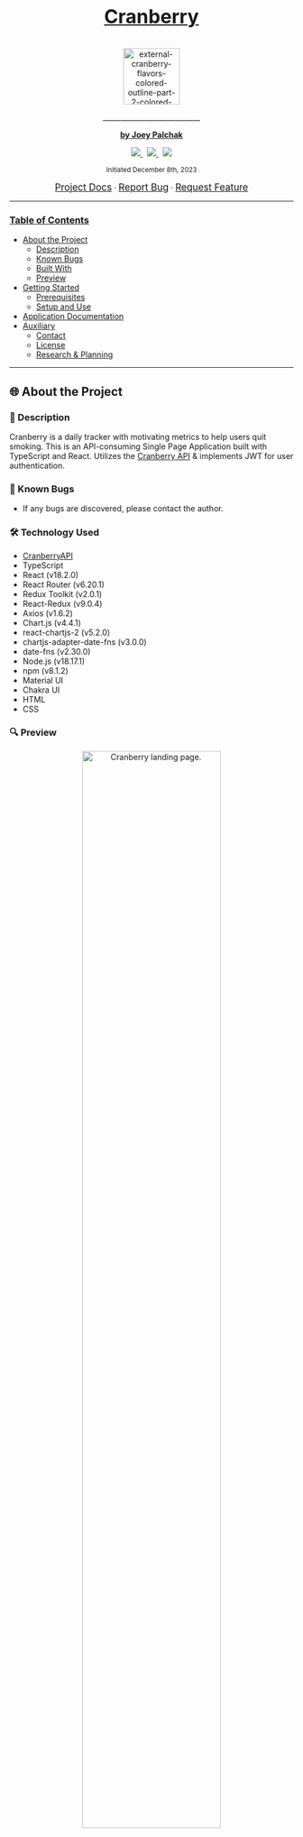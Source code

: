 <br>
<h1 align="center">
  <u><big><b>Cranberry</b></big></u>
</h1>
<p align="center">
    <!-- Project Avatar/Logo -->
    <br/>
    <a href="https://github.com/jfpalchak/cranberry">
        <img width="100" height="100" src="https://img.icons8.com/external-colored-outline-lafs/100/external-cranberry-flavors-colored-outline-part-2-colored-outline-lafs.png" alt="external-cranberry-flavors-colored-outline-part-2-colored-outline-lafs"/>
    </a>
    <p align="center">
      ___________________________
    </p>
    <!-- GitHub Link -->
    <p align="center">
        <a href="https://github.com/jfpalchak">
            <strong>by Joey Palchak</strong>
        </a>
    </p>
    <!-- Project Shields -->
    <p align="center">
        <!-- <a href="https://github.com/jfpalchak/cranberry/graphs/contributors">
            <img src="https://img.shields.io/github/contributors/jfpalchak/cranberry.svg?style=plastic">
        </a>
        &nbsp; -->
        <a href="https://github.com/jfpalchak/cranberry/stargazers">
            <img src="https://img.shields.io/github/stars/jfpalchak/cranberry.svg?color=yellow&style=plastic">
        </a>
        &nbsp;
        <a href="https://github.com/jfpalchak/cranberry/issues">
            <img src="https://img.shields.io/github/issues/jfpalchak/cranberry?style=plastic">
        </a>
        &nbsp;
        <a href="https://github.com/jfpalchak/cranberry/blob/main/LICENSE.txt">
            <img src="https://img.shields.io/github/license/jfpalchak/cranberry?color=orange&style=plastic">
        </a>
        <!-- &nbsp;
        <a href="">
            <img src="https://img.shields.io/badge/">
        </a> -->
    </p>    
</p>

<p align="center">
  <small>Initiated December 8th, 2023</small>
</p>

<!-- Project Links -->
<p align="center">
    <a href="https://github.com/jfpalchak/cranberry.git"><big>Project Docs</big></a> ·
    <a href="https://github.com/jfpalchak/cranberry/issues"><big>Report Bug</big></a> ·
    <a href="https://github.com/jfpalchak/cranberry/issues"><big>Request Feature</big></a>
</p>

------------------------------
### <u>Table of Contents</u>
* <a href="#-about-the-project">About the Project</a>
    * <a href="#-description">Description</a>
    * <a href="#-known-bugs">Known Bugs</a>
    * <a href="#-technology-used">Built With</a>
    * <a href="#-preview">Preview</a>
* <a href="#-getting-started">Getting Started</a>
    * <a href="#-prerequisites">Prerequisites</a>
    * <a href="#-setup-and-use">Setup and Use</a>
* <a href="#-app-documentation">Application Documentation</a>
* <a href="#-contributors">Auxiliary</a>
    * <a href="#-contact-and-support">Contact</a>
    * <a href="#-license">License</a>
    * <a href="#-research--planning-log">Research & Planning</a>
    
------------------------------

## 🌐 About the Project

### 📖 Description

Cranberry is a daily tracker with motivating metrics to help users quit smoking. This is an API-consuming Single Page Application built with TypeScript and React. Utilizes the [Cranberry API](https://github.com/jfpalchak/CranberryAPI.git) & implements JWT for user authentication.



### 🦠 Known Bugs

* If any bugs are discovered, please contact the author.

### 🛠 Technology Used

* [CranberryAPI](https://github.com/jfpalchak/CranberryAPI.git)
* TypeScript
* React (v18.2.0)
* React Router (v6.20.1)
* Redux Toolkit (v2.0.1)
* React-Redux (v9.0.4)
* Axios (v1.6.2)
* Chart.js (v4.4.1)
* react-chartjs-2 (v5.2.0)
* chartjs-adapter-date-fns (v3.0.0)
* date-fns (v2.30.0)
* Node.js (v18.17.1)
* npm (v8.1.2)
* Material UI
* Chakra UI
* HTML
* CSS

### 🔍 Preview

<p align="center">
    <img width="70%" src="https://github.com/jfpalchak/cranberry/blob/assets_branch/assets/landing.png" alt="Cranberry landing page." />
</p>

<img width="48%" align="left" src="https://github.com/jfpalchak/cranberry/blob/assets_branch/assets/register1.png" alt="Registration page, step one." />
<img width="48%" align="right" src="https://github.com/jfpalchak/cranberry/blob/assets_branch/assets/register2.png" alt="Registration page, step two." />

<br/>

<img width="48%" align="left" src="https://github.com/jfpalchak/cranberry/blob/assets_branch/assets/profilev1.png" alt="Dashboard profile." />
<img width="50%" align="right" src="https://github.com/jfpalchak/cranberry/blob/assets_branch/assets/profilev2.png" alt="Dashboard profile, responsive." />

<br/>

<p align="center">
    <img width="70%"src="https://github.com/jfpalchak/cranberry/blob/assets_branch/assets/healthv2.png" alt="Health progress, responsive." />
</p>

<br/>

<img width="48%" align="left" src="https://github.com/jfpalchak/cranberry/blob/assets_branch/assets/journals3.png" alt="Dashboard journals, responsive." />
<img width="48%" align="right" src="https://github.com/jfpalchak/cranberry/blob/assets_branch/assets/journals2.png" alt="Dashboard journals create, responsive." />

<br/>

<img width="48%" align="left" src="https://github.com/jfpalchak/cranberry/blob/assets_branch/assets/timeline1.png" alt="Dashboard timeline, empty." />
<img width="48%" align="right" src="https://github.com/jfpalchak/cranberry/blob/assets_branch/assets/timeline2.png" alt="Dashboard timeline, results." />

### Component Diagrams

<img src="https://github.com/jfpalchak/cranberry/blob/assets_branch/assets/Profile-Dashboard.jpg" alt="Dashboard profile component diagram." />

> Initial component diagram for the user profile dashboard components.

<img src="https://github.com/jfpalchak/cranberry/blob/assets_branch/assets/Health-Dashboard.jpg" alt="Dashboard health component diagram." />

> Initial component diagram for the user health progress/milestones dashboard components.

<img src="https://github.com/jfpalchak/cranberry/blob/assets_branch/assets/Journals-Dashboard.jpg" alt="Dashboard journal component diagram." />

> Initial component diagram for the user journals dashboard components.

<img src="https://github.com/jfpalchak/cranberry/blob/assets_branch/assets/Timeline-Dashboard.jpg" alt="Dashboard timeline component diagram." />

> Initial component diagram for the user timeline/analytics dashboard components.

------------------------------

## 🏁 Getting Started

### 📋 Prerequisites

#### 🛰️ Install Cranberry API

This application relies on the CranberryAPI for all user data and authentication. In order to properly run this web app, you'll need to install its API.

You can find the repository containing the necessary files and documentation, with instructions for setup and installation, here:

* [CranberryAPI v1.0](https://github.com/jfpalchak/CranberryAPI.git)

### ⚙️ Setup and Use

  #### Cloning

  1) Navigate to the [Cranberry repository here](https://github.com/jfpalchak/cranberry.git).
  2) Click 'Clone or download' to reveal the HTTPS url ending with .git and the 'Download ZIP' option.
  3) Open up your system Terminal or GitBash, navigate to your desktop with the command: `cd Desktop`, or whichever location suits you best.
  4) Clone the repository to your desktop: 
  ```bash
  $ git clone https://github.com/jfpalchak/cranberry.git
  ```

  5) Run the command `cd cranberry/cranberry` to enter into the project directory.
  6) View or Edit:
      * Code Editor - Run the command `code .` to open the project in VisualStudio Code for review and editing.
      * Text Editor - Open by double clicking on any of the files to open in a text editor.

  #### Download

  1) Navigate to the [Cranberry repository here](https://github.com/jfpalchak/cranberry.git).
  2) Click 'Clone or download' to reveal the HTTPS url ending with .git and the 'Download ZIP' option.
  3) Click 'Download ZIP' and extract.
  4) Open by double clicking on any of the files to open in a text editor.

  #### Installation

  1) Assuming you've followed the previous steps, in your Terminal, make sure you've changed your working directory to be in the project's directory.
  2) In your terminal, assuming Node and npm are installed, type the following command to install the project's dependencies found in `package.json`:
     
  ```bash
  $ npm install
  ```

  3) With the dependencies installed, type the following line in your terminal to run the application in development mode:
     
  ```bash
  $ npm run start
  ```
  
### Available Scripts

In the project directory, you can run:

#### `npm start`

Runs the app in the development mode.
Open [http://localhost:3000](http://localhost:3000) to view it in your browser.

The page will reload when you make changes.
You may also see any lint errors in the console.

#### `npm run build`

Builds the app for production to the `build` folder.
It correctly bundles React in production mode and optimizes the build for the best performance.

------------------------------

### ✉️ Contact and Support

If you have any feedback or concerns, please contact one of the contributors.

<p>
    <a href="https://github.com/jfpalchak/cranberry/issues">Report Bug</a> ·
    <a href="https://github.com/jfpalchak/cranberry/issues">Request Feature</a>
</p>

------------------------------

### ⚖️ License

This project is licensed under the [MIT License](https://opensource.org/licenses/MIT). Copyright (C) 2023 Joey Palchak. All Rights Reserved.

```
MIT License

Copyright (c) 2023 Joey Palchak.

Permission is hereby granted, free of charge, to any person obtaining a copy of this software and associated documentation files (the "Software"), to deal in the Software without restriction, including without limitation the rights to use, copy, modify, merge, publish, distribute, sublicense, and/or sell copies of the Software, and to permit persons to whom the Software is furnished to do so, subject to the following conditions:

The above copyright notice and this permission notice shall be included in all copies or substantial portions of the Software.

THE SOFTWARE IS PROVIDED "AS IS", WITHOUT WARRANTY OF ANY KIND, EXPRESS OR IMPLIED, INCLUDING BUT NOT LIMITED TO THE WARRANTIES OF MERCHANTABILITY, FITNESS FOR A PARTICULAR PURPOSE AND NONINFRINGEMENT. IN NO EVENT SHALL THE AUTHORS OR COPYRIGHT HOLDERS BE LIABLE FOR ANY CLAIM, DAMAGES OR OTHER LIABILITY, WHETHER IN AN ACTION OF CONTRACT, TORT OR OTHERWISE, ARISING FROM, OUT OF OR IN CONNECTION WITH THE SOFTWARE OR THE USE OR OTHER DEALINGS IN THE SOFTWARE.
```
  
------------------------------

<center><a href="#">Return to Top</a></center>

## Research & Planning Log

### Friday, 12/01/2023
```
* 08:20am - begin to draft up database schema for user data
* 08:05am - create miro board to organize planning
* 08:37am - create first draft of database schema w/ one-to-many relationship
* 08:40am - begin research into other 'Quit Smoking' apps for design inspiration
* 09:17am - spent time drafting initial component tree & application data in Miro
* 09:18am - there's a humming bird outside my window, maybe I should call the app 'Hum'
* 09:39am - begin looking into TypeScript documentation
* 10:15am - reading through TypeScript documentation
* 10:30am - introductory practice with TS
* 10:52am - research on defining types in TS: Interfaces vs Type Aliases
* 11:10am - taking notes on when to use Interface vs Type Aliases
* 11:20am - back to TypeScript documentation: 'The Basics'
* 12:00pm - finish covering 'The Basics'
* 01:00pm - resume reading through the TS docs
* 01:32pm - working through 'Narrowing' in the docs
* 01:55pm - stepping away from docs, watch Tutorial on TS by Mosh
* 03:00pm - finish watching Tutorial, back to reviewing docs
* 03:34pm - look into configuring & using TypeScript with React (review the React docs)
* 04:08pm - for now, use: npx create-react-app my-app --template typescript 
* 04:24pm - continue watching TypeScript tutorials
* 05:01pm - feeling comfortable with moving forward on implementing TypeScript, will plan on continuing review of documentation over the weekend
* 05:02pm - next steps is deciding on use of NoSQL like Firestore, or implementing my own backend with ASP.NET & MySQL. I'll hold off on making that decision after going through the weekend work and learning more about NoSQL & Firestore. 
```

### Saturday, 12/02/2023
```
* 11am-4pm - look into NoSQL db with Firebase/Firestore (including review of relevant LHP lessons)
* 9pm-10pm - tackle some TypeScript practice problems (typehero.dev)
```

### Sunday, 12/03/2023
```
* 11am-1pm - continue learning TypeScript (review Generic types)
* 3pm-6pm  - look into Authentication w/ Firebase (including review of relevant LHP lessons)
```

### Friday, 12/08/2023

Began work on backend. Can find the repository here: [CranberryAPI](https://github.com/jfpalchak/CranberryAPI.git).

```
* 8:00am  - begin working on ASP.NET Core API backend
* 11:00am - API WIP. After working with NoSQL/Firestore recently, I'm starting to appreciate how easy it is to incorporate into an application. Will see how I feel about actually implementing a C# backend once complete, or using Firestore instead. 
* 11:45am - review customizing Identity user data
* 1:00pm  - WIP: implement basic CRUD & Auth for Users & Journals controllers. As I build out the API, I'm really starting to lean towards using Firestore for the ease of use.
* 1:45pm  - begin working on basic React UI to test API & Client integration
* 2:30pm  - look into creating type-friendly forms in React w/ TypeScript
* 3:15pm  - troubleshooting CORS issue when attempting to sign up through react client
* 3:38pm  - resolve issue, implement CORS policy in API
* 4pm-5pm - implement user registration & sign in, research into persistence with user credentials 
* 5:22pm  - ending the day looking into best practice for user persistence with React, Axios, & React Router.
```

### Sunday, 12/10/2023
```
* 7pm-10pm - continue to implement basic API functionality, reaching MVP status
```

### Monday, 12/11/2023
```
* 5pm-8pm  - WIP: draft a mock-up design on Miro for the frontend
* 8pm-9pm  - draft a component diagram for user Dashboard
```

### Tuesday, 12/12/2023
```
* 5pm-7pm  - create custom hooks to calculate elapsed time & user progress data
```

### Thursday, 12/14/2023
```
* 7pm-8pm  - resolve bug with Safari & Firefox not properly reading certain Date formats
* 8pm-12am - review using either Redux or Context for handling user state, which desperately needs to be refactored
```

### Friday, 12/15/2023
```
* 8:00am   - change Date types for API User & Journal Entity fields
* 8am-10am - review Material UI & Chakra UI docs for inspiration
* 10am-1pm - update login & registration styles + add second registration step
* 1pm-3pm  - look into Chart.js to chart user progress, implement react-chartjs-2
* 3pm-4pm  - refactor nested routes, move user journal fetch up to dashboard, sort journal list display, implement journal data with line chart for Timeline component
* 4pm-6pm  - research into the body's reaction over time for those who quit smoking
* 6pm-7pm  - create dataset of health benefits to the body, use for placeholder Heath Progress component
* 7:20pm   - add comments for functions & hooks to improve readability
```

### Sunday, 12/17/2023
```
* 1pm-5pm  - refactor user auth & state management and implement Redux Toolkit
* 5pm-6pm  - edit auth form styles & add confirmation password to registration
* 6pm-7pm  - clean up custom hooks and fix minor render bugs
* 8pm-11pm - spend time cleaning up & refactoring client code, spend time on API README
```

### Monday, 12/18/2023
```
* 1pm-3pm - research design ideas for landing page / UI
* 4pm-5pm - experiment with styling the UI, and play with responsive styles
* 5pm-6pm - continue updating styles for dashboard navigation & dash components
* 6pm-9pm - update hero page styles, WIP Journal component styles; need to add a couple more analytics to Timeline + styles for Health + a few more metrics for the Profile
```

 ### Wednesday, 12/20/2023
```
* 8am-10am  - add Health Progress tracker to Profile component
* 10am-12pm - refactor & create a custom hook for all Health related data
* 1pm-5pm   - create additional Profile components & update styles
```